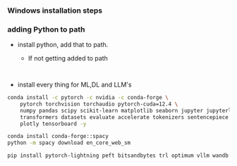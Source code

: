 ### Windows installation steps

### adding Python to path

- install python, add that to path.
  - If not getting added to path
      ```bash
        
       ```
    
- install every thing for ML,DL and LLM's
```bash
conda install -c pytorch -c nvidia -c conda-forge \
    pytorch torchvision torchaudio pytorch-cuda=12.4 \
    numpy pandas scipy scikit-learn matplotlib seaborn jupyter jupyterlab ipykernel \
    transformers datasets evaluate accelerate tokenizers sentencepiece \
    plotly tensorboard -y

conda install conda-forge::spacy
python -m spacy download en_core_web_sm

pip install pytorch-lightning peft bitsandbytes trl optimum vllm wandb

```

